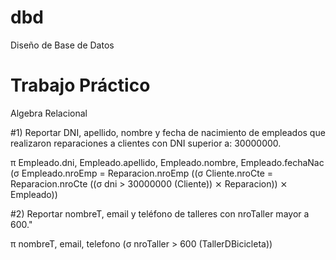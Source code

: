 # dbd
Diseño de Base de Datos

# Trabajo Práctico
Algebra Relacional

#1) Reportar DNI, apellido, nombre y fecha de nacimiento de empleados que realizaron reparaciones a clientes con DNI superior a: 30000000.

π Empleado.dni, Empleado.apellido, Empleado.nombre, Empleado.fechaNac (σ Empleado.nroEmp = Reparacion.nroEmp ((σ Cliente.nroCte = Reparacion.nroCte ((σ dni > 30000000 (Cliente)) ⨯ Reparacion)) ⨯ Empleado))


#2) Reportar nombreT, email y teléfono de talleres con nroTaller mayor a 600."

π nombreT, email, telefono (σ nroTaller > 600 (TallerDBicicleta))
